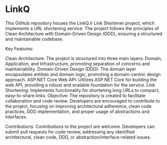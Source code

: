 # LinkQ

This GitHub repository houses the LinkQ.ir Link Shortener project, which implements a URL shortening service. The project follows the principles of Clean Architecture with Domain-Driven Design (DDD), ensuring a structured and maintainable codebase.

Key Features:

Clean Architecture: The project is structured into three main layers: Domain, Application, and Infrastructure, promoting separation of concerns and maintainability.
Domain-Driven Design (DDD): The domain layer encapsulates entities and domain logic, promoting a domain-centric design approach.
ASP.NET Core Web API: Utilizes ASP.NET Core for building the web API, providing a robust and scalable foundation for the service.
Link Shortening: Implements functionality for shortening long URLs to compact, easy-to-share links.
Objective:
The repository is created to facilitate collaboration and code review. Developers are encouraged to contribute to the project, focusing on improving architectural adherence, clean code practices, DDD implementation, and proper usage of abstractions and interfaces.

Contributions:
Contributions to the project are welcome. Developers can submit pull requests for code review, addressing any identified architectural, clean code, DDD, or abstraction/interface-related issues.
